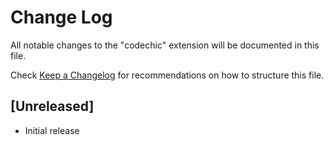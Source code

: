 # Change Log

All notable changes to the "codechic" extension will be documented in this file.

Check [Keep a Changelog](http://keepachangelog.com/) for recommendations on how to structure this file.

## [Unreleased]

- Initial release